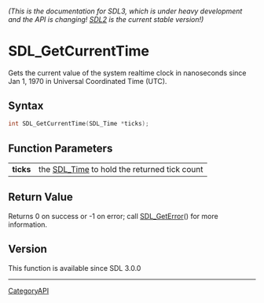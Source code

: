 ###### (This is the documentation for SDL3, which is under heavy development and the API is changing! [SDL2](https://wiki.libsdl.org/SDL2/) is the current stable version!)
# SDL_GetCurrentTime

Gets the current value of the system realtime clock in nanoseconds since Jan 1, 1970 in Universal Coordinated Time (UTC).

## Syntax

```c
int SDL_GetCurrentTime(SDL_Time *ticks);

```

## Function Parameters

|               |                                                          |
| ------------- | -------------------------------------------------------- |
| **ticks**     | the [SDL_Time](SDL_Time) to hold the returned tick count |

## Return Value

Returns 0 on success or -1 on error; call [SDL_GetError](SDL_GetError)()
for more information.

## Version

This function is available since SDL 3.0.0

----
[CategoryAPI](CategoryAPI)


